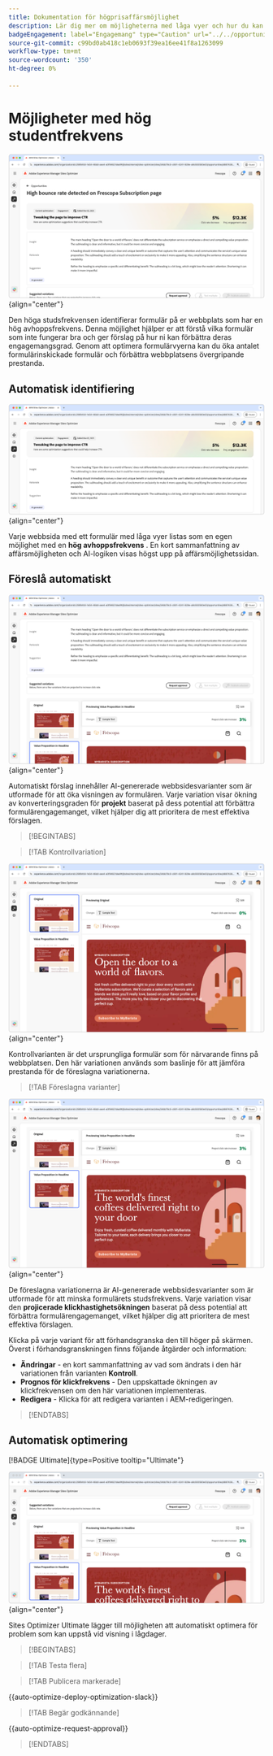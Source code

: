 ```yaml
---
title: Dokumentation för högprisaffärsmöjlighet
description: Lär dig mer om möjligheterna med låga vyer och hur du kan använda dem för att förbättra engagemanget på din webbplats.
badgeEngagement: label="Engagemang" type="Caution" url="../../opportunity-types/engagement.md" tooltip="Engagemang"
source-git-commit: c99bd0ab418c1eb0693f39ea16ee41f8a1263099
workflow-type: tm+mt
source-wordcount: '350'
ht-degree: 0%

---
```



# Möjligheter med hög studentfrekvens

![Hög studentfrekvens](./assets/high-bounce-rate/hero.png){align="center"}

Den höga studsfrekvensen identifierar formulär på er webbplats som har en hög avhoppsfrekvens. Denna möjlighet hjälper er att förstå vilka formulär som inte fungerar bra och ger förslag på hur ni kan förbättra deras engagemangsgrad. Genom att optimera formulärvyerna kan du öka antalet formulärinskickade formulär och förbättra webbplatsens övergripande prestanda.

## Automatisk identifiering

![Identifiera automatiskt hög studsfrekvens](./assets/high-bounce-rate/auto-identify.png){align="center"}

Varje webbsida med ett formulär med låga vyer listas som en egen möjlighet med en **hög avhoppsfrekvens** . En kort sammanfattning av affärsmöjligheten och AI-logiken visas högst upp på affärsmöjlighetssidan.

## Föreslå automatiskt

![Föreslå automatiskt hög studsfrekvens](./assets/high-bounce-rate/auto-suggest.png){align="center"}

Automatiskt förslag innehåller AI-genererade webbsidesvarianter som är utformade för att öka visningen av formulären. Varje variation visar ökning av konverteringsgraden för **projekt** baserat på dess potential att förbättra formulärengagemanget, vilket hjälper dig att prioritera de mest effektiva förslagen.

>[!BEGINTABS]

>[!TAB Kontrollvariation]

![Originalvariationer](./assets/high-bounce-rate/original-variation.png){align="center"}

Kontrollvarianten är det ursprungliga formulär som för närvarande finns på webbplatsen. Den här variationen används som baslinje för att jämföra prestanda för de föreslagna variationerna.

>[!TAB Föreslagna varianter]

![Föreslagna varianter](./assets/high-bounce-rate/suggested-variations.png){align="center"}

De föreslagna variationerna är AI-genererade webbsidesvarianter som är utformade för att minska formulärets studsfrekvens. Varje variation visar den **projicerade klickhastighetsökningen** baserat på dess potential att förbättra formulärengagemanget, vilket hjälper dig att prioritera de mest effektiva förslagen.

Klicka på varje variant för att förhandsgranska den till höger på skärmen. Överst i förhandsgranskningen finns följande åtgärder och information:

* **Ändringar** - en kort sammanfattning av vad som ändrats i den här variationen från varianten **Kontroll**.
* **Prognos för klickfrekvens** - Den uppskattade ökningen av klickfrekvensen om den här variationen implementeras.
* **Redigera** - Klicka för att redigera varianten i AEM-redigeringen.

>[!ENDTABS]

## Automatisk optimering

[!BADGE Ultimate]{type=Positive tooltip="Ultimate"}

![Optimera automatiskt hög studsfrekvens](./assets/high-bounce-rate/auto-optimize.png){align="center"}

Sites Optimizer Ultimate lägger till möjligheten att automatiskt optimera för problem som kan uppstå vid visning i lågdager.

>[!BEGINTABS]

>[!TAB Testa flera]


>[!TAB Publicera markerade]

{{auto-optimize-deploy-optimization-slack}}

>[!TAB Begär godkännande]

{{auto-optimize-request-approval}}

>[!ENDTABS]
